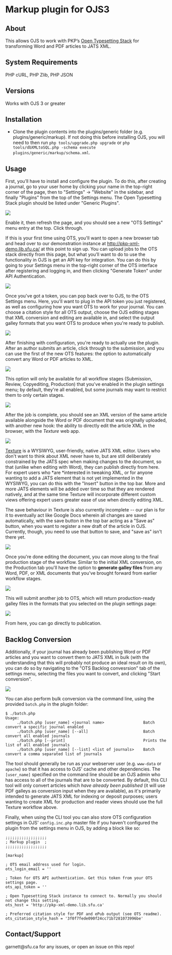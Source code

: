 Markup plugin for OJS3
======================

About
-----

This allows OJS to work with PKP’s [Open Typesetting Stack](https://pkp.sfu.ca/open-typesetting-stack/) for transforming Word and PDF articles to JATS XML.

System Requirements
-------------------

PHP cURL, PHP Zlib, PHP JSON

Versions
--------

Works with OJS 3 or greater

Installation
------------

-   Clone the plugin contents into the plugins/generic folder (e.g. plugins/generic/markup). If not doing this before installing OJS, you will need to then run `php tools/upgrade.php upgrade` or `php tools/dbXMLtoSQL.php -schema execute plugins/generic/markup/schema.xml`.

Usage
-----

First, you’ll have to install and configure the plugin. To do this, after creating a journal, go to your user home by clicking your name in the top-right corner of the page, then to "Settings" -\> "Website" in the sidebar, and finally "Plugins" from the top of the Settings menu. The Open Typesetting Stack plugin should be listed under "Generic Plugins".

![](https://github.com/kaschioudi/ojs3-markup/blob/master/readme-images/plugins.png?raw=true)

Enable it, then refresh the page, and you should see a new "OTS Settings" menu entry at the top. Click through.

If this is your first time using OTS, you'll want to open a new browser tab and head over to our demonstration instance at <http://pkp-xml-demo.lib.sfu.ca/> at this point to sign up. You can upload jobs to the OTS stack directly from this page, but what you’ll want to do to use the functionality in OJS is get an API key for integration. You can do this by going to your Settings menu in the top-right corner of the OTS interface after registering and logging in, and then clicking "Generate Token" under API Authentication.

![](https://github.com/kaschioudi/ojs3-markup/blob/master/readme-images/otsapikey.png?raw=true)

Once you've got a token, you can pop back over to OJS, to the OTS Settings menu. Here, you'll want to plug in the API token you just registered, as well as configuring how you want OTS to work for your journal. You can choose a citation style for all OTS output, choose the OJS editing stages that XML conversion and editing are available in, and select the output galley formats that you want OTS to produce when you're ready to publish.

![](https://github.com/kaschioudi/ojs3-markup/blob/master/readme-images/otssettings.png?raw=true)

After finishing with configuration, you're ready to actually use the plugin. After an author submits an article, click through to the submission, and you can use the first of the new OTS features: the option to automatically convert any Word or PDF articles to XML.

![](https://github.com/kaschioudi/ojs3-markup/blob/master/readme-images/convert.png?raw=true)

This option will only be available for all workflow stages (Submission, Review, Copyediting, Production) that you've enabled in the plugin settings menu; by default, they're all enabled, but some journals may want to restrict them to only certain stages.

![](https://github.com/kaschioudi/ojs3-markup/blob/master/readme-images/complete.png?raw=true)

After the job is complete, you should see an XML version of the same article available alongside the Word or PDF document that was originally uploaded, with another new hook: the ability to directly edit the article XML in the browser, with the *Texture* web app.

![](https://github.com/kaschioudi/ojs3-markup/blob/master/readme-images/edit.png?raw=true)

​[Texture](https://github.com/substance/texture) is a WYSIWYG, user-friendly, native JATS XML editor. Users who don't want to think about XML never have to, but are still deliberately constrained by the JATS spec when making changes to the document, so that (unlike when editing with Word), they can publish directly from here. For expert users who *are *interested in tweaking XML, or for anyone wanting to add a JATS element that is not yet implemented in the WYSIWYG, you can do this with the "Insert" button in the top bar. More and more JATS elements will be added over time so that they are rendered natively, and at the same time Texture will incorporate different custom views offering expert users greater ease of use when directly editing XML.

The save behaviour in Texture is also currently incomplete -- our plan is for it to eventually act like Google Docs wherein all changes are saved automatically, with the save button in the top bar acting as a "Save as" button, when you want to register a new draft of the article in OJS. Currently, though, you need to use that button to save, and "save as" isn't there yet.

![](https://github.com/kaschioudi/ojs3-markup/blob/master/readme-images/texture.png?raw=true)

Once you're done editing the document, you can move along to the final production stage of the workflow. Similar to the initial XML conversion, on the Production tab you'll have the option to **generate galley files** from any Word, PDF, or XML documents that you've brought forward from earlier workflow stages.

![](https://github.com/kaschioudi/ojs3-markup/blob/master/readme-images/galley.png?raw=true)

This will submit another job to OTS, which will return production-ready galley files in the formats that you selected on the plugin settings page:

![](https://github.com/kaschioudi/ojs3-markup/blob/master/readme-images/galleys.png?raw=true)

​From here, you can go directly to publication.


Backlog Conversion
-----

Additionally, if your journal has already been publishing Word or PDF articles and you want to convert them to JATS XML in bulk (with the understanding that this will probably not produce an ideal result on its own), you can do so by navigating to the "OTS Backlog convesrsion" tab of the settings menu, selecting the files you want to convert, and clicking "Start conversion".

![](https://github.com/kaschioudi/ojs3-markup/blob/master/readme-images/backlog.png?raw=true)

You can also perform bulk conversion via the command line, using the provided `batch.php` in the plugin folder:

    $ ./batch.php
    Usage: 
         ./batch.php [user_name] <journal name>                 Batch convert a specific journal enabled
         ./batch.php [user_name] [--all]                        Batch convert all enabled journals
         ./batch.php [--print]                                  Prints the list of all enabled journals
         ./batch.php [user_name] [--list] <list of journals>    Batch convert a comma separated list of journals

The tool should generally be run as your webserver user (e.g. `www-data` or `apache`) so that it has access to OJS' cache and other dependencies. The `[user_name]` specified on the command line should be an OJS admin who has access to all of the journals that are to be converted. By default, this CLI tool will only convert articles which *have already been published* (it will use PDF galleys as conversion input when they are available), as it's primarily intended to generate JATS XML for indexing or deposit purposes; users wanting to create XML for production and reader views should use the full Texture workflow above.

Finally, when using the CLI tool you can also store OTS configuration settings in OJS' `config.inc.php` master file if you haven't configured the plugin from the settings menu in OJS, by adding a block like so:

    ;;;;;;;;;;;;;;;;;;
    ; Markup plugin  ;
    ;;;;;;;;;;;;;;;;;;
    
    [markup]
    
    ; OTS email address used for login.
    ots_login_email = ''
    
    ; Token for OTS API authentication. Get this token from your OTS settings page.
    ots_api_token = '' 
    
    ; Open Typesetting Stack instance to connect to. Normally you should not change this setting.
    ots_host = 'http://pkp-xml-demo.lib.sfu.ca'
    
    ; Preferred citation style for PDF and ePub output (see OTS readme).
    ots_citation_style_hash = '3f0f7fede090f24cc71b7281073996be'


Contact/Support
---------------

garnett\@sfu.ca for any issues, or open an issue on this repo!
